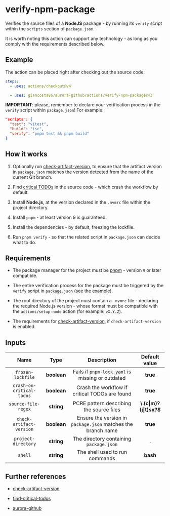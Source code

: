# verify-npm-package

Verifies the source files of a **NodeJS** package - by running its `verify` script within the `scripts` section of `package.json`.

It is worth noting this action can support any technology - as long as you comply with the requirements described below.

## Example

The action can be placed right after checking out the source code:

```yaml
steps:
  - uses: actions/checkout@v4

  - uses: giancosta86/aurora-github/actions/verify-npm-package@v3
```

**IMPORTANT**: please, remember to declare your verification process in the `verify` script within `package.json`! For example:

```json
"scripts": {
  "test": "vitest",
  "build": "tsc",
  "verify": "pnpm test && pnpm build"
}
```

## How it works

1. Optionally run [check-artifact-version](../check-artifact-version/README.md), to ensure that the artifact version in `package.json` matches the version detected from the name of the current Git branch.

1. Find [critical TODOs](../find-critical-todos/README.md) in the source code - which crash the workflow by default.

1. Install **Node.js**, at the version declared in the `.nvmrc` file within the project directory.

1. Install `pnpm` - at least version 9 is guaranteed.

1. Install the dependencies - by default, freezing the lockfile.

1. Run `pnpm verify` - so that the related script in `package.json` can decide what to do.

## Requirements

- The package manager for the project must be [pnpm](https://pnpm.io/) - version `9` or later compatible.

- The entire verification process for the package must be triggered by the `verify` script in `package.json` (see the example).

- The root directory of the project must contain a `.nvmrc` file - declaring the required Node.js version - whose format must be compatible with the `actions/setup-node` action (for example: `vX.Y.Z`).

- The requirements for [check-artifact-version](../check-artifact-version/README.md), if `check-artifact-version` is enabled.

## Inputs

|           Name            |    Type     |                         Description                          |      Default value       |
| :-----------------------: | :---------: | :----------------------------------------------------------: | :----------------------: |
|     `frozen-lockfile`     | **boolean** |       Fails if `pnpm-lock.yaml` is missing or outdated       |         **true**         |
| `crash-on-critical-todos` | **boolean** |        Crash the workflow if critical TODOs are found        |         **true**         |
|    `source-file-regex`    | **string**  |           PCRE pattern describing the source files           | **\\.(c\|m)?(j\|t)sx?$** |
| `check-artifact-version`  | **boolean** | Ensure the version in `package.json` matches the branch name |         **true**         |
|    `project-directory`    | **string**  |           The directory containing `package.json`            |          **.**           |
|          `shell`          | **string**  |                The shell used to run commands                |         **bash**         |

## Further references

- [check-artifact-version](../check-artifact-version/README.md)

- [find-critical-todos](../find-critical-todos/README.md)

- [aurora-github](../../README.md)
